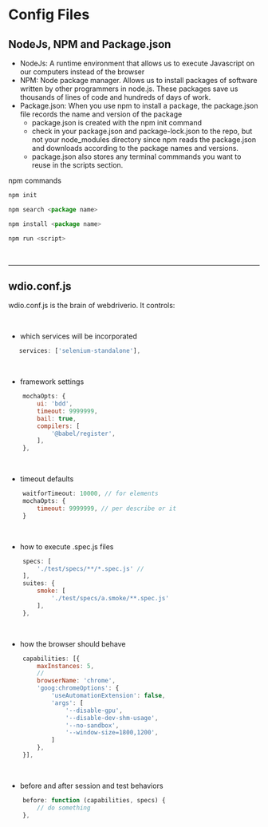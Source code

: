 # Config Files

## NodeJs, NPM and Package.json

- NodeJs: A runtime environment that allows us to execute Javascript on our computers instead of the browser
- NPM: Node package manager. Allows us to install packages of software written by other programmers in node.js. These packages save us thousands of lines of code and hundreds of days of work.  
- Package.json: When you use npm to install a package, the package.json file records the name and version of the package
    - package.json is created with the npm init command
    - check in your package.json and package-lock.json to the repo, but not your node_modules directory since npm reads the package.json and downloads according to the package names and versions.
    - package.json also stores any terminal commmands you want to reuse in the scripts section. 

npm commands
``` javascript
npm init

npm search <package name>

npm install <package name>

npm run <script>
```
<br>

---

## wdio.conf.js

wdio.conf.js is the brain of webdriverio. It controls:

<br>

- which services will be incorporated
``` javascript
   services: ['selenium-standalone'],
```
<br>

- framework settings
``` javascript
    mochaOpts: {
        ui: 'bdd',
        timeout: 9999999,
        bail: true,
        compilers: [
            '@babel/register',
        ],
    },
```

<br>

- timeout defaults
``` javascript
    waitforTimeout: 10000, // for elements
    mochaOpts: {
        timeout: 9999999, // per describe or it
    }
```

<br>

- how to execute .spec.js files
``` javascript
    specs: [
        './test/specs/**/*.spec.js' // 
    ],
    suites: {
        smoke: [
            './test/specs/a.smoke/**.spec.js'
        ],
    },
```

<br>

- how the browser should behave
``` javascript
    capabilities: [{
        maxInstances: 5,
        //
        browserName: 'chrome',
        'goog:chromeOptions': {
            'useAutomationExtension': false,
            'args': [
                '--disable-gpu',
                '--disable-dev-shm-usage',
                '--no-sandbox',
                '--window-size=1800,1200',
            ]
        },
    }],
```

<br>

- before and after session and test behaviors
``` javascript
    before: function (capabilities, specs) {
        // do something
    },
```



